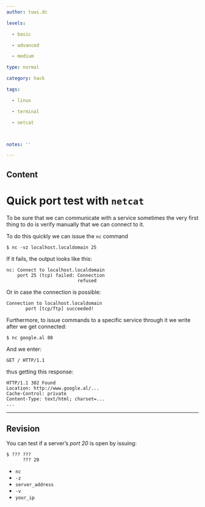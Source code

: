 ```yaml
---
author: tuwi.dc

levels:

  - basic

  - advanced

  - medium

type: normal

category: hack

tags:

  - linux

  - terminal

  - netcat



notes: ''

---
```

## Content
# Quick port test with `netcat`

To be sure that we can communicate with a service sometimes the very first thing to do is verify manually that we can connect to it. 

To do this quickly we can issue the `nc` command
```
$ nc -vz localhost.localdomain 25
```
If it fails, the output looks like this:
```
nc: Connect to localhost.localdomain
    port 25 (tcp) failed: Connection
                          refused
```
Or in case the connection is possible:
```
Connection to localhost.localdomain
       port [tcp/ftp] succeeded!
```

Furthermore, to issue commands to a specific service through it we write after we get connected:
```
$ nc google.al 80
```

And we enter: 
```
GET / HTTP/1.1
```
thus getting this response:

```
HTTP/1.1 302 Found
Location: http://www.google.al/...
Cache-Control: private
Content-Type: text/html; charset=...
...
```

---
## Revision

You can test if a server’s *port 20* is open by issuing:
```
$ ??? ??? 
      ??? 20
```

* `nc`
* `-z`
* `server_address`
* `-v`
* `your_ip`

